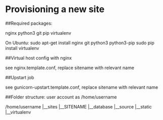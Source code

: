 Provisioning a new site
==============================

##Required packages:

nginx
python3
git
pip
virtualenv

On Ubuntu: 
	sudo apt-get install nginx git python3 python3-pip
	sudo pip install virtualenv

##Virtual host config with nginx
	
see nginx.template.conf, replace sitename with relevant name

##Upstart job

see gunicorn-upstart.template.conf, replace sitename with relevant name

##Folder structure:
user account as /home/username

/home/username
|__sites
	|__SITENAME
		|__database
		|__source
		|__static
		|__virtualenv